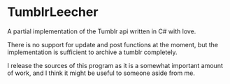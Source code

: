 # TumblrLeecher

A partial implementation of the Tumblr api written in C# with love.

There is no support for update and post functions at the moment, but the implementation is sufficient to archive a tumblr completely.

I release the sources of this program as it is a somewhat important amount of work, and I think it might be useful to someone aside from me.
